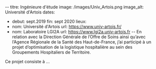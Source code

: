 --
titre: Ingénieure d'étude
image: /images/Univ_Artois.png
image_alt: Université d'Artois
dates: 
  - debut: sept.2019
    fin: sept 2020
lieux: 
  - nom: Université d'Artois
    url: https://www.univ-artois.fr/
  - nom: Laboratoire LGI2A
    url: https://www.lgi2a.univ-artois.fr
--
En relation avec la Direction Générale de l’Offre de Soins ainsi qu’avec l’Agence Régionale de la Santé des Haut-de-France, j’ai participé à un projet d’optimisation de la logistique hospitalière au sein des Groupements Hospitaliers de Territoire.

Ce projet consiste à ...

